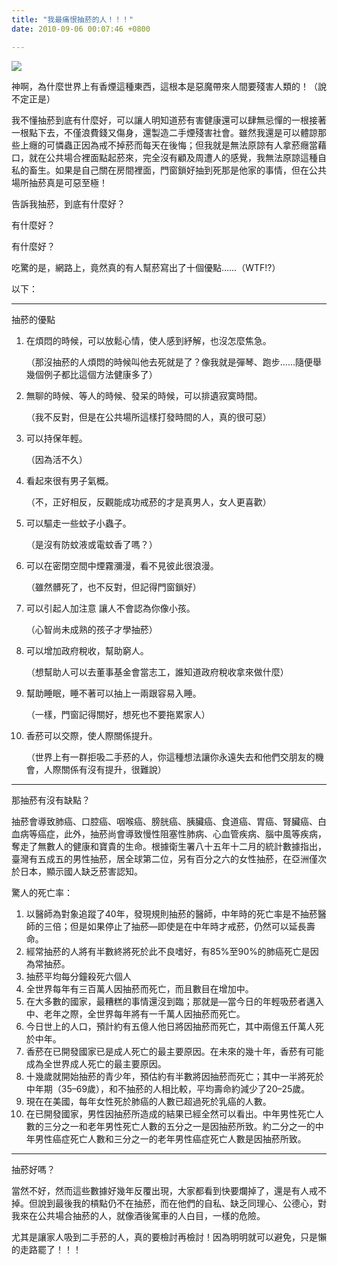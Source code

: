 ```yaml
---
title: "我最痛恨抽菸的人！！！"
date: 2010-09-06 00:07:46 +0800

---
```


![](/images/slum-area/42_0.jpg)


神啊，為什麼世界上有香煙這種東西，這根本是惡魔帶來人間要殘害人類的！（說不定正是）



我不懂抽菸到底有什麼好，可以讓人明知道菸有害健康還可以肆無忌憚的一根接著一根點下去，不僅浪費錢又傷身，還製造二手煙殘害社會。雖然我還是可以體諒那些上癮的可憐蟲正因為戒不掉菸而每天在後悔；但我就是無法原諒有人拿菸癮當藉口，就在公共場合裡面點起菸來，完全沒有顧及周遭人的感覺，我無法原諒這種自私的畜生。如果是自己關在房間裡面，門窗鎖好抽到死那是他家的事情，但在公共場所抽菸真是可惡至極！



告訴我抽菸，到底有什麼好？



有什麼好？



有什麼好？



吃驚的是，網路上，竟然真的有人幫菸寫出了十個優點&hellip;&hellip;（WTF!?）



以下：



---------



抽菸的優點



<ol><li>在煩悶的時候，可以放鬆心情，使人感到紓解，也沒怎麼焦急。

（那沒抽菸的人煩悶的時候叫他去死就是了？像我就是彈琴、跑步&hellip;&hellip;隨便舉幾個例子都比這個方法健康多了）



</li><li>無聊的時候、等人的時候、發呆的時候，可以排遺寂寞時間。

（我不反對，但是在公共場所這樣打發時間的人，真的很可惡）



</li><li>可以持保年輕。

（因為活不久）



</li><li>看起來很有男子氣概。

（不，正好相反，反觀能成功戒菸的才是真男人，女人更喜歡）



</li><li>可以驅走一些蚊子小蟲子。

（是沒有防蚊液或電蚊香了嗎？）



</li><li>可以在密閉空間中煙霧瀰漫，看不見彼此很浪漫。

（雖然髒死了，也不反對，但記得門窗鎖好）



</li><li>可以引起人加注意 讓人不會認為你像小孩。

（心智尚未成熟的孩子才學抽菸）



</li><li>可以增加政府稅收，幫助窮人。

（想幫助人可以去董事基金會當志工，誰知道政府稅收拿來做什麼）



</li><li>幫助睡眠，睡不著可以抽上一兩跟容易入睡。

（一樣，門窗記得關好，想死也不要拖累家人）



</li><li>香菸可以交際，使人際關係提升。

（世界上有一群拒吸二手菸的人，你這種想法讓你永遠失去和他們交朋友的機會，人際關係有沒有提升，很難說）</li></ol>



---------



那抽菸有沒有缺點？



抽菸會導致肺癌、口腔癌、咽喉癌、膀胱癌、胰臟癌、食道癌、胃癌、腎臟癌、白血病等癌症，此外，抽菸尚會導致慢性阻塞性肺病、心血管疾病、腦中風等疾病，奪走了無數人的健康和寶貴的生命。根據衛生署八十五年十二月的統計數據指出，臺灣有五成五的男性抽菸，居全球第二位，另有百分之六的女性抽菸，在亞洲僅次於日本，顯示國人缺乏菸害認知。



驚人的死亡率：



<ol><li>以醫師為對象追蹤了40年，發現規則抽菸的醫師，中年時的死亡率是不抽菸醫師的三倍；但是如果停止了抽菸&mdash;即使是在中年時才戒菸，仍然可以延長壽命。



</li><li>經常抽菸的人將有半數終將死於此不良嗜好，有85%至90%的肺癌死亡是因為常抽菸。



</li><li>抽菸平均每分鐘殺死六個人



</li><li>全世界每年有三百萬人因抽菸而死亡，而且數目在增加中。



</li><li>在大多數的國家，最糟糕的事情還沒到臨；那就是&mdash;當今日的年輕吸菸者邁入中、老年之際，全世界每年將有一千萬人因抽菸而死亡。



</li><li>今日世上的人口，預計約有五億人他日將因抽菸而死亡，其中兩億五仟萬人死於中年。



</li><li>香菸在已開發國家已是成人死亡的最主要原因。在未來的幾十年，香菸有可能成為全世界成人死亡的最主要原因。



</li><li>十幾歲就開始抽菸的青少年，預估約有半數將因抽菸而死亡；其中一半將死於中年期（35&ndash;69歲），和不抽菸的人相比較，平均壽命約減少了20&ndash;25歲。



</li><li>現在在美國，每年女性死於肺癌的人數已超過死於乳癌的人數。



</li><li>在已開發國家，男性因抽菸所造成的結果已經全然可以看出。中年男性死亡人數的三分之一和老年男性死亡人數的五分之一是因抽菸所致。約二分之一的中年男性癌症死亡人數和三分之一的老年男性癌症死亡人數是因抽菸所致。</li></ol>



---------



抽菸好嗎？



當然不好，然而這些數據好幾年反覆出現，大家都看到快要爛掉了，還是有人戒不掉。但說到最後我的槓點仍不在抽菸，而在他們的自私、缺乏同理心、公德心，對我來在公共場合抽菸的人，就像酒後駕車的人白目，一樣的危險。



尤其是讓家人吸到二手菸的人，真的要檢討再檢討！因為明明就可以避免，只是懶的走路罷了！！！


